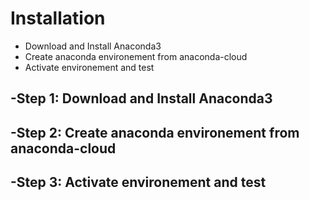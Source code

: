 Installation
=============================
 
 
 - Download and Install Anaconda3
 - Create anaconda environement from anaconda-cloud
 - Activate environement and test
 
 -Step 1: Download and Install Anaconda3
-----------------------------------------
 
  
 -Step 2: Create anaconda environement from anaconda-cloud
-----------------------------------------------------------
 

 -Step 3: Activate environement and test
----------------------------------------------------------
